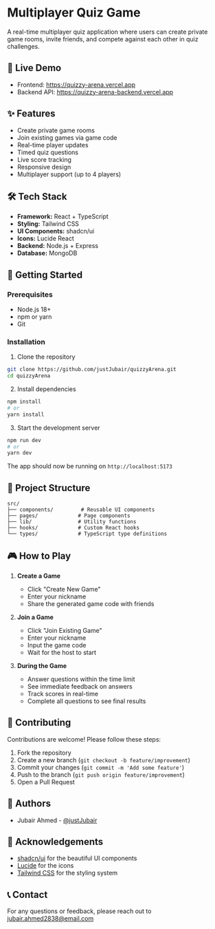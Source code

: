 # Multiplayer Quiz Game

A real-time multiplayer quiz application where users can create private game rooms, invite friends, and compete against each other in quiz challenges.

## 🔴 Live Demo

- Frontend: https://quizzy-arena.vercel.app
- Backend API: https://quizzy-arena-backend.vercel.app

## ✨ Features

- Create private game rooms
- Join existing games via game code
- Real-time player updates
- Timed quiz questions
- Live score tracking
- Responsive design
- Multiplayer support (up to 4 players)

## 🛠️ Tech Stack

- **Framework:** React + TypeScript
- **Styling:** Tailwind CSS
- **UI Components:** shadcn/ui
- **Icons:** Lucide React
- **Backend:** Node.js + Express
- **Database:** MongoDB

## 🚀 Getting Started

### Prerequisites

- Node.js 18+
- npm or yarn
- Git

### Installation

1. Clone the repository

```bash
git clone https://github.com/justJubair/quizzyArena.git
cd quizzyArena
```

2. Install dependencies

```bash
npm install
# or
yarn install
```

3. Start the development server

```bash
npm run dev
# or
yarn dev
```

The app should now be running on `http://localhost:5173`

## 📁 Project Structure

```
src/
├── components/         # Reusable UI components
├── pages/             # Page components
├── lib/               # Utility functions
├── hooks/             # Custom React hooks
└── types/             # TypeScript type definitions
```

## 🎮 How to Play

1. **Create a Game**

   - Click "Create New Game"
   - Enter your nickname
   - Share the generated game code with friends

2. **Join a Game**

   - Click "Join Existing Game"
   - Enter your nickname
   - Input the game code
   - Wait for the host to start

3. **During the Game**
   - Answer questions within the time limit
   - See immediate feedback on answers
   - Track scores in real-time
   - Complete all questions to see final results

## 🤝 Contributing

Contributions are welcome! Please follow these steps:

1. Fork the repository
2. Create a new branch (`git checkout -b feature/improvement`)
3. Commit your changes (`git commit -m 'Add some feature'`)
4. Push to the branch (`git push origin feature/improvement`)
5. Open a Pull Request

## 👥 Authors

- Jubair Ahmed - [@justJubair](https://github.com/justJubair)

## 🙏 Acknowledgements

- [shadcn/ui](https://ui.shadcn.com) for the beautiful UI components
- [Lucide](https://lucide.dev) for the icons
- [Tailwind CSS](https://tailwindcss.com) for the styling system

## 📞 Contact

For any questions or feedback, please reach out to [jubair.ahmed2838@email.com](mailto:jubair.ahmed2838@email.com)
